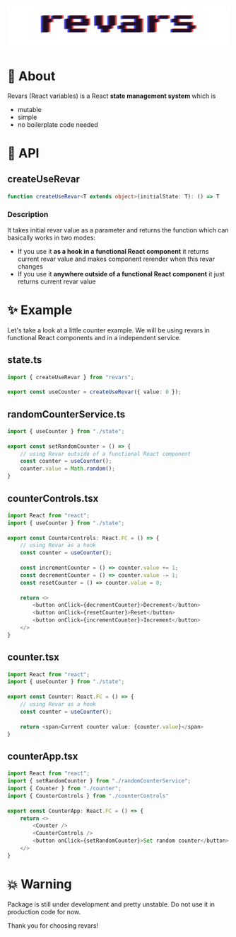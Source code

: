
# ![Revars logo](/revars.svg "Logo")

# 💫 About

Revars (React variables) is a React **state management system** which is

- mutable
- simple 
- no boilerplate code needed

# 🌟 API

## **createUseRevar**

```ts
function createUseRevar<T extends object>(initialState: T): () => T
```

### Description

It takes initial revar value as a parameter and returns the function which can basically works in two modes:

- If you use it **as a hook in a functional React component** it returns current revar value and makes component rerender when this revar changes 
- If you use it **anywhere outside of a functional React component** it just returns current revar value 

# ✨ Example

Let's take a look at a little counter example. We will be using revars in functional React components and in a independent service.  

## state.ts

```ts
import { createUseRevar } from "revars";

export const useCounter = createUseRevar({ value: 0 });
```

## randomCounterService.ts

```ts
import { useCounter } from "./state";

export const setRandomCounter = () => {
    // using Revar outside of a functional React component
    const counter = useCounter();
    counter.value = Math.random();
}
```

## counterControls.tsx

```ts
import React from "react";
import { useCounter } from "./state";

export const CounterControls: React.FC = () => {
    // using Revar as a hook
    const counter = useCounter();

    const incrementCounter = () => counter.value += 1;
    const decrementCounter = () => counter.value -= 1;
    const resetCounter = () => counter.value = 0;

    return <>
        <button onClick={decrementCounter}>Decrement</button>
        <button onClick={resetCounter}>Reset</button>
        <button onClick={incrementCounter}>Increment</button>
    </>
}
```

## counter.tsx

```ts
import React from "react";
import { useCounter } from "./state";

export const Counter: React.FC = () => {
    // using Revar as a hook
    const counter = useCounter();

    return <span>Current counter value: {counter.value}</span>
}
```

## counterApp.tsx

```ts
import React from "react";
import { setRandomCounter } from "./randomCounterService";
import { Counter } from "./counter";
import { CounterControls } from "./counterControls"

export const CounterApp: React.FC = () => {
    return <>
        <Counter />
        <CounterControls />
        <button onClick={setRandomCounter}>Set random counter</button>
    </>
}
```

# 💥 Warning

Package is still under development and pretty unstable. Do not use it in production code for now.

Thank you for choosing revars! 